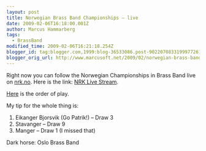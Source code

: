 ```yaml
---
layout: post
title: Norwegian Brass Band Championships – live
date: 2009-02-06T16:18:00.001Z
author: Marcus Hammarberg
tags:
  - BrassBand
modified_time: 2009-02-06T16:21:18.254Z
blogger_id: tag:blogger.com,1999:blog-36533086.post-9022070833199977261
blogger_orig_url: http://www.marcusoft.net/2009/02/norwegian-brass-band-championships-live.html
---
```


Right now you can follow the Norwegian Championships in Brass Band live on [nrk.no](http://www.nrk.no). Here is the link: [NRK Live Stream](http://www1.nrk.no/nett-tv/distrikt/hordaland/verdi/89482).

[Here](http://www.4barsrest.com/news/detail.asp?id=9359) is the order of play.

My tip for the whole thing is:
1. Eikanger Bjorsvik (Go Patrik!) – Draw 3
2. Stavanger – Draw 9
3. Manger – Draw 1 (I missed that)

Dark horse: Oslo Brass Band
